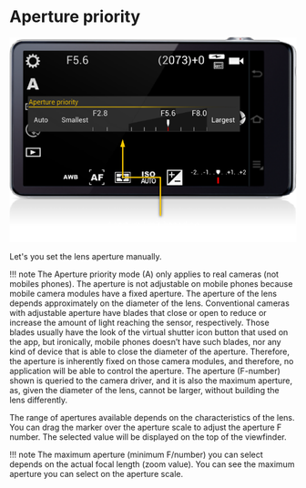 # Aperture priority

![Aperture priority](../images/exposure-aperture.png)

Let's you set the lens aperture manually.

!!! note
    The Aperture priority mode (A) only applies to real cameras (not mobiles phones). The aperture is not adjustable on mobile phones because mobile camera modules have a fixed aperture. The aperture of the lens depends approximately on the diameter of the lens. Conventional cameras with adjustable aperture have blades that close or open to reduce or increase the amount of light reaching the sensor, respectively. Those blades usually have the look of the virtual shutter icon button that used on the app, but ironically, mobile phones doesn’t have such blades, nor any kind of device that is able to close the diameter of the aperture. Therefore, the aperture is inherently fixed on those camera modules, and therefore, no application will be able to control the aperture. The aperture (F-number) shown is queried to the camera driver, and it is also the maximum aperture, as, given the diameter of the lens, cannot be larger, without building the lens differently.

The range of apertures available depends on the characteristics of the lens. You can drag the marker over the aperture scale to adjust the aperture F number. The selected value will be displayed on the top of the viewfinder.

!!! note
    The maximum aperture (minimum F/number) you can select depends on the actual focal length (zoom value). You can see the maximum aperture you can select on the aperture scale.